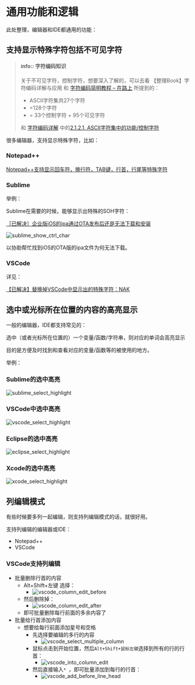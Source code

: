 # 通用功能和逻辑

此处整理，编辑器和IDE都通用的功能：

## 支持显示特殊字符包括不可见字符

> #### info:: 字符编码知识
> 关于不可见字符，控制字符，想要深入了解的，可以去看
> 【整理Book】字符编码详解与应用
> 和
> [字符编码简明教程 – 在路上](https://www.crifan.com/character_encoding_charset_simpile_tutorial/)
> 所提到的：
> * ASCII字符集共27个字符 
> * =128个字符 
> * = 33个控制字符 + 95个可见字符
>
> 和
> [字符编码详解](https://www.crifan.com/files/doc/docbook/char_encoding/release/html/char_encoding.html)
> 中的[2.1.2.1. ASCII字符集中的功能/控制字符](https://www.crifan.com/files/doc/docbook/char_encoding/release/html/char_encoding.html#ascii_ctrl_char)

很多编辑器，支持显示特殊字符，比如：

### Notepad++

[Notepad++支持显示回车符，换行符，TAB键，行首，行尾等特殊字符](https://www.crifan.com/files/doc/docbook/rec_soft_npp/release/html/rec_soft_npp.html#npp_func_show_special_char)

### Sublime

举例：

Sublime在需要的时候，能够显示出特殊的SOH字符：

[［已解决］企业版iOS的ipa通过OTA发布后还是无法下载和安装](https://www.crifan.com/enterprise_ios_ipa_ota_release_still_can_not_download_install/)

![sublime_show_ctrl_char](../assets/img/sublime_show_ctrl_char.png)

以协助帮忙找到iOS的OTA版的ipa文件为何无法下载。

### VSCode

详见：

[【已解决】替换掉VSCode中显示出的特殊字符：NAK](http://www.crifan.com/vscode_replace_showing_special_char_nak)

## 选中或光标所在位置的内容的高亮显示

一般的编辑器，IDE都支持常见的：

选中（或者光标所在位置的）一个变量/函数/字符串，则对应的单词会高亮显示

目的是方便及时找到和查看对应的变量/函数等的被使用的地方。

举例：

### Sublime的选中高亮

![sublime_select_highlight](../assets/img/sublime_select_highlight.png)

### VSCode中选中高亮

![vscode_select_highlight](../assets/img/vscode_select_highlight.png)

### Eclipse的选中高亮

![eclipse_select_highlight](../assets/img/eclipse_select_highlight.png)

### Xcode的选中高亮

![xcode_select_highlight](../assets/img/xcode_select_highlight.png)

## 列编辑模式

有些时候要多列一起编辑，则支持列编辑模式的话，就很好用。

支持列编辑的编辑器或IDE：

* Notepad++
* VSCode

### VSCode支持列编辑

* 批量删除行首的内容
  * Alt+Shift+左键 选择：
    * ![vscode_column_edit_before](../assets/img/vscode_column_edit_before.png)
  * 然后删除掉：
    * ![vscode_column_edit_after](../assets/img/vscode_column_edit_after.png)
  * 即可批量删除每行前面的多余内容了
* 批量给行首添加内容
  * 想要给每行前面添加星号和空格
    * 先选择要编辑的多行的内容
      * ![vscode_select_multiple_column](../assets/img/vscode_select_multiple_column.png)
    * 鼠标点击到开始位置，然后`Alt+Shift+鼠标左键`选择到所有的行的行首：
      * ![vscode_into_column_edit](../assets/img/vscode_into_column_edit.png)
    * 然后直接输入`* `，即可批量添加到每行的行首：
      * ![vscode_add_before_line_head](../assets/img/vscode_add_before_line_head.png)
